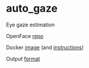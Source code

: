 # auto_gaze
Eye gaze estimation

OpenFace [repo](https://github.com/TadasBaltrusaitis/OpenFace)

Docker [image](https://hub.docker.com/r/benbuleong/openface-cambridge/) (and [instructions](http://jinhyuncheong.com/jekyll/update/2017/08/03/Using-OpenFace-Cambridge-Face-Expression-Toolbox.html))

Output [format](https://github.com/TadasBaltrusaitis/OpenFace/wiki/Output-Format)
